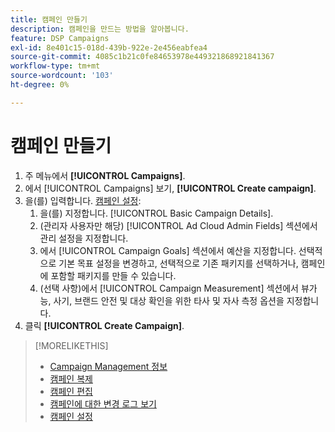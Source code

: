 ```yaml
---
title: 캠페인 만들기
description: 캠페인을 만드는 방법을 알아봅니다.
feature: DSP Campaigns
exl-id: 8e401c15-018d-439b-922e-2e456eabfea4
source-git-commit: 4085c1b21c0fe84653978e449321868921841367
workflow-type: tm+mt
source-wordcount: '103'
ht-degree: 0%

---
```


# 캠페인 만들기

1. 주 메뉴에서 **[!UICONTROL Campaigns]**.
1. 에서 [!UICONTROL Campaigns] 보기, **[!UICONTROL Create campaign]**.
1. 을(를) 입력합니다. [캠페인 설정](campaign-settings.md):
   1. 을(를) 지정합니다. [!UICONTROL Basic Campaign Details].
   1. (관리자 사용자만 해당) [!UICONTROL Ad Cloud Admin Fields] 섹션에서 관리 설정을 지정합니다.
   1. 에서 [!UICONTROL Campaign Goals] 섹션에서 예산을 지정합니다. 선택적으로 기본 목표 설정을 변경하고, 선택적으로 기존 패키지를 선택하거나, 캠페인에 포함할 패키지를 만들 수 있습니다.
   1. (선택 사항)에서 [!UICONTROL Campaign Measurement] 섹션에서 뷰가능, 사기, 브랜드 안전 및 대상 확인을 위한 타사 및 자사 측정 옵션을 지정합니다.
1. 클릭 **[!UICONTROL Create Campaign]**.

>[!MORELIKETHIS]
>
>* [Campaign Management 정보](campaign-about.md)
>* [캠페인 복제](campaign-duplicate.md)
>* [캠페인 편집](campaign-edit.md)
>* [캠페인에 대한 변경 로그 보기](campaign-change-log.md)
>* [캠페인 설정](campaign-settings.md)

